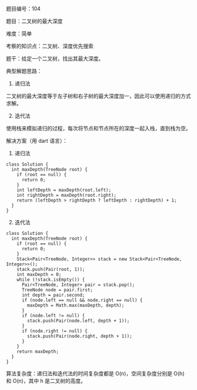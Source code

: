 题目编号：104

题目：二叉树的最大深度

难度：简单

考察的知识点：二叉树、深度优先搜索

题干：给定一个二叉树，找出其最大深度。

典型解题思路：

1. 递归法

二叉树的最大深度等于左子树和右子树的最大深度加一，因此可以使用递归的方式求解。

2. 迭代法

使用栈来模拟递归的过程，每次将节点和节点所在的深度一起入栈，直到栈为空。

解决方案（用 dart 语言）：

1. 递归法

```
class Solution {
  int maxDepth(TreeNode root) {
    if (root == null) {
      return 0;
    }
    int leftDepth = maxDepth(root.left);
    int rightDepth = maxDepth(root.right);
    return (leftDepth > rightDepth ? leftDepth : rightDepth) + 1;
  }
}
```

2. 迭代法

```
class Solution {
  int maxDepth(TreeNode root) {
    if (root == null) {
      return 0;
    }
    Stack<Pair<TreeNode, Integer>> stack = new Stack<Pair<TreeNode, Integer>>();
    stack.push(Pair(root, 1));
    int maxDepth = 0;
    while (!stack.isEmpty()) {
      Pair<TreeNode, Integer> pair = stack.pop();
      TreeNode node = pair.first;
      int depth = pair.second;
      if (node.left == null && node.right == null) {
        maxDepth = Math.max(maxDepth, depth);
      }
      if (node.left != null) {
        stack.push(Pair(node.left, depth + 1));
      }
      if (node.right != null) {
        stack.push(Pair(node.right, depth + 1));
      }
    }
    return maxDepth;
  }
}
```

算法复杂度：递归法和迭代法的时间复杂度都是 O(n)，空间复杂度分别是 O(h) 和 O(n)，其中 h 是二叉树的高度。